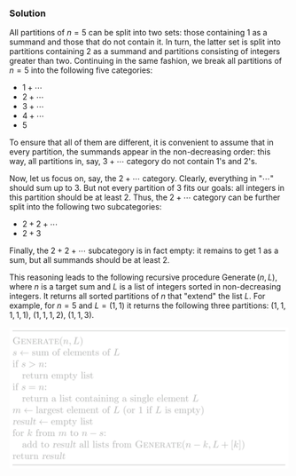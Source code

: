 
### Solution

All partitions of $n=5$ can be split into two sets: those containing 1 as 
a summand and those that do not contain it. In turn, the latter set is split
into partitions containing 2 as a summand and partitions consisting of 
integers greater than two. Continuing in the same fashion, we break all
partitions of $n=5$ into the following five categories:

* $1+\dotsb$
* $2+\dotsb$
* $3+\dotsb$
* $4+\dotsb$
* $5$

To ensure that all of them are different, it is convenient to assume 
that in every partition, the summands appear in the non-decreasing
order: this way, all partitions in, say, $3+\dotsb$ category do not contain 1's
and 2's.

Now, let us focus on, say, the $2+\dotsb$ category. Clearly, 
everything in "$\dotsb$" should sum up to 3. But not every partition of 3 
fits our goals: all integers in this partition should be at least 2. Thus, 
the $2+\dotsb$ category can be further split into the following two 
subcategories:

* $2+2+\dotsb$
* $2+3$

Finally, the $2+2+\dotsb$ subcategory is in fact empty: it remains to get 
$1$ as a sum, but all summands should be at least 2.

This reasoning leads to the following recursive procedure 
$\operatorname{Generate}(n, L)$, where 
$n$ is a target sum and $L$ is a list of integers sorted in non-decreasing 
integers. It returns all sorted partitions of $n$ that "extend" the 
list $L$. For example, for $n=5$ and $L=(1, 1)$ it returns the following
three partitions: $(1,1,1,1,1)$, $(1,1,1,2)$, $(1,1,3)$.

<img src="../../images/partitions.png">

